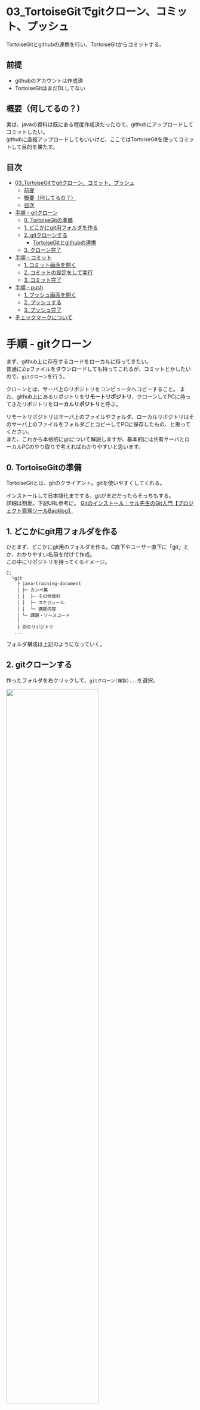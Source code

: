 <link rel="stylesheet" href="../default+.css"/>

# 03_TortoiseGitでgitクローン、コミット、プッシュ
TortoiseGitとgithubの連携を行い、TortoiseGitからコミットする。



## 前提
- githubのアカウントは作成済
- TortoiseGitはまだDLしてない

## 概要（何してるの？）
実は、javaの資料は既にある程度作成済だったので、githubにアップロードしてコミットしたい。  
githubに直接アップロードしてもいいけど、ここではTortoiseGitを使ってコミットして目的を果たす。

## 目次
- [03\_TortoiseGitでgitクローン、コミット、プッシュ](#03_tortoisegitでgitクローンコミットプッシュ)
	- [前提](#前提)
	- [概要（何してるの？）](#概要何してるの)
	- [目次](#目次)
- [手順 - gitクローン](#手順---gitクローン)
	- [0. TortoiseGitの準備](#0-tortoisegitの準備)
	- [1. どこかにgit用フォルダを作る](#1-どこかにgit用フォルダを作る)
	- [2. gitクローンする](#2-gitクローンする)
		- [TortoiseGitとgithubの連携](#tortoisegitとgithubの連携)
	- [3. クローン完了](#3-クローン完了)
- [手順 - コミット](#手順---コミット)
	- [1. コミット画面を開く](#1-コミット画面を開く)
	- [2. コミットの設定をして実行](#2-コミットの設定をして実行)
	- [3. コミット完了](#3-コミット完了)
- [手順 - push](#手順---push)
	- [1. プッシュ画面を開く](#1-プッシュ画面を開く)
	- [2. プッシュする](#2-プッシュする)
	- [3. プッシュ完了](#3-プッシュ完了)
- [チェックマークについて](#チェックマークについて)





# 手順 - gitクローン
まず、github上に存在するコードをローカルに持ってきたい。  
普通にZipファイルをダウンロードしても持ってこれるが、コミットとかしたいので、`gitクローン`を行う。  

クローンとは、サーバ上のリポジトリをコンピュータへコピーすること。
また、github上にあるリポジトリを<strong>リモートリポジトリ</strong>、クローンしてPCに持ってきたリポジトリを<strong>ローカルリポジトリ</strong>と呼ぶ。


リモートリポジトリはサーバ上のファイルやフォルダ、ローカルリポジトリはそのサーバ上のファイルをフォルダごとコピーしてPCに保存したもの、と思ってください。  
また、これから本格的にgitについて解説しますが、基本的には共有サーバとローカルPCのやり取りで考えればわかりやすいと思います。

## 0. TortoiseGitの準備
TortoiseGitとは、gitのクライアント。gitを使いやすくしてくれる。

インストールして日本語化までする。gitがまだだったらそっちもする。  
詳細は割愛。下記URL参考に。
[Gitのインストール｜サル先生のGit入門【プロジェクト管理ツールBacklog】](https://backlog.com/ja/git-tutorial/intro/05/)

## 1. どこかにgit用フォルダを作る
ひとまず、どこかにgit用のフォルダを作る。C直下やユーザー直下に「git」とか、わかりやすい名前を付けて作成。  
この中にリポジトリを持ってくるイメージ。
```text 
C:
  └git
    ├ java-training-document
    │ ├─ カンペ集
    │ │  ├─ その他資料
    │ │  ├─ スケジュール
    │ │  └─ 講座内容
    │ └─ 課題・ソースコード
    │ 
    ├ 別のリポジトリ
   ...
```
フォルダ構成は上記のようになっていく。



## 2. gitクローンする
作ったフォルダを右クリックして、`gitクローン(複製)...`を選択。

<img width="70%" src="../resource/3/03_clone01.png">

下記のようなgitクローン画面が表示される。

<div class="grid">
<img src="../resource/3/03_clone02.png">

<div style="margin-top: 1em; line-height: 1.4; font-size: 120%;">

1. URL:
   クローンする元のリポジトリのURLを入力する。

2. ディレクトリ
   クローン先のフォルダ。特にいじることはない。

</div>
</div><br/>

gitクローン画面に入力するためのURLを取得する。  
githubのページの、`Code`からコピーできる。
<img width="70%" src="../resource/3/03_clone03.png">



`URL:`欄に、コピーしたURLを貼り付ける。  
すると、クローン先のパスにレポジトリ名のディレクトリが自動的に追加される。  
また、このディレクトリが存在しない場合、クローン実行時に作成される。
<img width="50%" src="../resource/3/03_clone04.png">

チェックは特にせず、そのまま`OK`を選択。  
コマンド実行中のウィンドウが表示される。

### TortoiseGitとgithubの連携
<details><summary>連携を求められたら</summary>

<div style="margin-left: 1em; border-bottom: dashed var(--color-border-muted); border-bottom-width:thin;">

TortoiseGitとgithubの連携を求める、下記のような画面が表示されている想定。

<img width="60%" src="../resource/3/03_clone05.png">

言われるがままに連携を進めていけばよい。はず。

<img width="30%" src="../resource/3/03_clone06.png">

<img width="30%" src="../resource/3/03_clone07.png" style="position: absolute; margin-left: 1em;">

連携終了すればコマンド実行が再開される。
</div>

</details>

## 3. クローン完了
コマンドが成功したら完了。
<img width="50%" src="../resource/3/03_clone08.png">

gitフォルダを開くと、githubのリポジトリと同じフォルダ構成になっている。

<div>
	<img width="50%" src="../resource/3/03_clone09.png">

<div style="margin-left: 1em;">
	<img src="../resource/3/03_clone10.png" style="display: block;">
	<p style="margin-left: 1em;">※ツリー表示にするとこんな感じ。</p>
</div>


</div>
<br/>


> 緑のチェックマークについては後述します。
> 現状では、付いていてもいなくても問題ありません。




# 手順 - コミット
リポジトリをローカルに持ってきたので、早速ファイルを追加する。ファイルをコピペするだけなので割愛。

<img width="50%" src="../resource/3/03_commit01.png">



## 1. コミット画面を開く
右クリックし、`Git コミット(C) > "main"...`を選択。
<img width="50%" src="../resource/3/03_commit02.png">


## 2. コミットの設定をして実行
下記のような画面が表示されるので、メッセージを書き込み、コミットするファイルを選択する。

<div class="Column2Div">
<img width="70%" src="../resource/3/03_commit03.png">

<aside style="margin-top: 1em; line-height: 1.4; font-size: 110%;">

   1. メッセージ(M):
      そのままの意味。メッセージ。
      1行目がgithubでコミットするときの概要、2行目からが詳細となる。

   2. 変更した項目
      変更されたファイルの一覧。チェックされたファイルがコミットされる。
      今回は新規ファイルを追加したので、各ファイルの状態は「管轄外」となっている。

</aside>
</div><br/>

コミット(O)をクリックすればコミットが実行され、コマンド実行中のウィンドウが表示される。


## 3. コミット完了
コマンドが成功したら完了。
<img width="50%" src="../resource/3/03_commit04.png">




# 手順 - push
今の作業では、ローカルのリポジトリにしか変更が反映されていない。githubのリポジトリに変更を反映させるため、プッシュする必要がある。  

pushとは、ローカルリポジトリの更新をリモートリポジトリへ反映させること。  
ローカルPCで編集したファイルを共有サーバにアップロードするイメージ。

## 1. プッシュ画面を開く
さっきのコミット完了のウィンドウの、左下の`プッシュ(H)`をクリック。  
もし閉じていた場合は、リポジトリのフォルダを右クリックし、`TortoiseGit > プッシュ(H)...`と選択する。


## 2. プッシュする
下記のような画面が表示されるので、今回はそのまま`OK`を選択する。
<img src="../resource/3/03_push01.png">

`OK`を選択すると、いつものコマンド実行画面が表示される。


## 3. プッシュ完了
コマンドが成功すれば完了。
<img src="../resource/3/03_push02.png">


無事にgithubにも変更が反映されている。
<img width="80%" src="../resource/3/03_push03.png">


# チェックマークについて
TortoiseGitを使っていると、git管理されているファイルやフォルダは、アイコンにマークが付く。  
マークがついていない場合は、最新の状態に更新するか、PCを再起動すれば付くようになるはず。
<img src="../resource/3/03_mark01.png">

アイコンの種類と意味は以下の通り。この一覧はTortoiseGitの設定から確認できる。
<img src="../resource/3/03_mark02.png">


